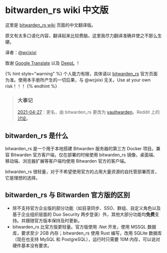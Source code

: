 # bitwarden\_rs wiki 中文版

这里是 [bitwarden\_rs wiki](https://github.com/dani-garcia/bitwarden_rs/wiki) 页面的中文翻译版。

原文有太多口语化内容，翻译起来比较费脑，这里我尽力翻译准确并使之不那么生硬。

译者：[@wcjxixi](mailto:wcjxixi@gmail.com)

致谢 [Google Translate](https://translate.google.com/) 以及 [DeepL](https://www.deepl.com/) ！

{% hint style="warning" %}
个人能力有限，具体请以 [bitwarden\_rs](https://github.com/dani-garcia/bitwarden_rs) 官方页面为准。使用本手册所产生的一切后果，与 @wcjxixi 无关。Use at your own risk！！！
{% endhint %}

> ### 大事记
>
> [2021-04-27](https://github.com/dani-garcia/vaultwarden/commit/34ea10475d316ccb2ca4cd2cac67b61c4cdfb62a)：更名，由 bitwarden\_rs 更改为 [vaultwarden](https://github.com/dani-garcia/vaultwarden)。Reddit 上的[讨论](https://www.reddit.com/r/selfhosted/comments/n0m6pu/looks_like_bitwarden_rs_is_being_renamed_to/)。

## bitwarden\_rs 是什么

bitwarden\_rs 是一个用于本地搭建 Bitwarden 服务器的第三方 Docker 项目。兼容 Bitwarden 官方客户端，仅在部署的时候使用 bitwarden\_rs 镜像，桌面端、移动端、浏览器扩展等客户端均使用 Bitwarden 官方的客户端。

bitwarden\_rs 很轻量，对于不希望使用官方的占用大量资源的自托管部署而言，它是理想的选择。

## bitwarden\_rs 与 Bitwarden 官方版的区别

* 除不支持官方企业版的部分功能（如目录同步、SSO、群组、自定义角色以及基于企业组织层面的 Duo  Security 两步登录）外，其他大部分功能均**免费**支持。并跟随官方版本保持及时更新。
* bitwarden\_rs 比官方版更轻量。官方版使用 .Net 开发，使用 MSSQL 数据库，要求至少 2GB 内存；bitwarden\_rs 使用 Rust 编写，改用 SQLite 数据库（现在也支持 MySQL 和 PostgreSQL），运行时只需要 10M 内存，可以说对硬件基本没有要求。

